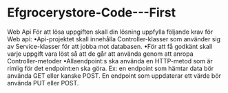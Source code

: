 # Efgrocerystore-Code---First


Web Api 
För att lösa uppgiften skall din lösning uppfylla följande krav för Web api: 
•Api-projektet skall innehålla Controller-klasser som använder sig av Service-klasser för att jobba mot databasen. 
•För att få godkänt skall varje uppgift vara löst så att de går att använda genom att anropa Controller-metoder 
•Allaendpoint:s ska använda en HTTP-metod som är rimlig för det endpoint:en ska göra. Ex: en endpoint som hämtar data bör använda GET eller kanske POST. En endpoint som uppdaterar ett värde bör använda PUT eller POST.
